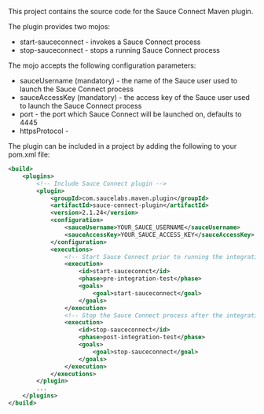 This project contains the source code for the Sauce Connect Maven plugin.

The plugin provides two mojos:

* start-sauceconnect - invokes a Sauce Connect process
* stop-sauceconnect - stops a running Sauce Connect process

The mojo accepts the following configuration parameters:

* sauceUsername (mandatory) - the name of the Sauce user used to launch the Sauce Connect process
* sauceAccessKey (mandatory) - the access key of the Sauce user used to launch the Sauce Connect process
* port - the port which Sauce Connect will be launched on, defaults to 4445
* httpsProtocol -

The plugin can be included in a project by adding the following to your pom.xml file:

```xml
<build>
    <plugins>
        <!-- Include Sauce Connect plugin -->
        <plugin>
            <groupId>com.saucelabs.maven.plugin</groupId>
            <artifactId>sauce-connect-plugin</artifactId>
            <version>2.1.24</version>
            <configuration>
                <sauceUsername>YOUR_SAUCE_USERNAME</sauceUsername>
                <sauceAccessKey>YOUR_SAUCE_ACCESS_KEY</sauceAccessKey>
            </configuration>
            <executions>
                <!-- Start Sauce Connect prior to running the integration tests -->
                <execution>
                    <id>start-sauceconnct</id>
                    <phase>pre-integration-test</phase>
                    <goals>
                        <goal>start-sauceconnect</goal>
                    </goals>
                </execution>
                <!-- Stop the Sauce Connect process after the integration tests have finished -->
                <execution>
                    <id>stop-sauceconnect</id>
                    <phase>post-integration-test</phase>
                    <goals>
                        <goal>stop-sauceconnect</goal>
                    </goals>
                </execution>
            </executions>
        </plugin>
        ...
    </plugins>
</build>
```
